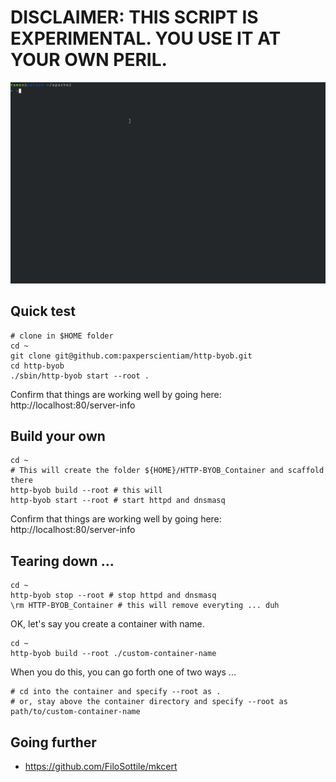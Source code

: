 # DISCLAIMER: THIS SCRIPT IS EXPERIMENTAL. YOU USE IT AT YOUR OWN PERIL.

![](demo.gif
)
## Quick test

``` shell
# clone in $HOME folder
cd ~
git clone git@github.com:paxperscientiam/http-byob.git
cd http-byob
./sbin/http-byob start --root .
```
Confirm that things are working well by going here: http://localhost:80/server-info


## Build your own
``` shell
cd ~
# This will create the folder ${HOME}/HTTP-BYOB_Container and scaffold there
http-byob build --root # this will
http-byob start --root # start httpd and dnsmasq
```
Confirm that things are working well by going here: http://localhost:80/server-info


## Tearing down ...
``` shell
cd ~
http-byob stop --root # stop httpd and dnsmasq
\rm HTTP-BYOB_Container # this will remove everyting ... duh
```

OK, let's say you create a container with name.

``` shell
cd ~
http-byob build --root ./custom-container-name
```

When you do this, you can go forth one of two ways ...

``` shell
# cd into the container and specify --root as .
# or, stay above the container directory and specify --root as path/to/custom-container-name
```

## Going further

* https://github.com/FiloSottile/mkcert


<!-- Under heavy development. Use it at your own peril. -->



<!-- What is? -->
<!-- === -->
<!-- `http-byob` is my little attempt at creating a faux container. All it is, however, is a script for running `dnsmasq` and verstion 2.4 of Apache's `httpd` web server. -->

<!-- I've separated a lot of `httpd` configuration settings into variables stored in the `bash` script `sbin/http-byob`. At some point, I will entirely separate configuration options. Same with `dnsmasq` configuration, eventually. -->


<!-- Requirements: -->
<!-- * `bash` -->
<!-- * `httpd` v2.4 -->
<!-- * `dnsmasq` -->


<!-- Usage -->
<!-- === -->
<!-- Oh shoot, I need to add a help menu! -->

<!-- Start: -->
<!-- * `[sudo] sbin/http-byob start` -->

<!-- Stop: -->
<!-- * `[sudo] sbin/http-byob stop` -->

<!-- I decided to use named pipe for handling logging. That way, I think, disk access is limited. -->

<!-- In order to actually watch the logs, do one of the following: -->
<!-- * `sbin/http-byob --watch dns` -->
<!-- * `sbin/http-byob --watch httpd` -->


<!-- If by some miracle you are able to get this to work, this repo includes an example site that you load in your browser: -->

<!-- `www.example.org.lan` -->


<!-- This assumes a directory structure like this (relative to repo): -->

<!-- `www/clients/<SUBDOMAIN>/<DOMAIN.TLD>/wwwroot/` -->





<!-- Note -->
<!-- === -->
<!-- `http-byob` is meant to work offline. Not sure why, but there seems to be an issue with Safari when disconnected from the Internet. -->



<!-- --local-service -->
<!-- Accept DNS queries only from hosts whose address is on a local subnet, ie a subnet for which an interface exists on the server. This option only has effect if there are no --interface --except-interface, --listen-address or --auth-server options. It is intended to be set as a default on installation, to allow unconfigured installations to be useful but also safe from being used for DNS amplification attacks. -->
